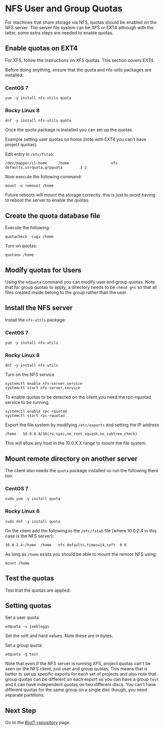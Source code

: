 # NFS User and Group Quotas

For machines that share storage via NFS, quotas should be enabled on the NFS server. The server file system can be XFS or EXT4 although with the latter, some extra steps are needed to enable quotas.

## Enable quotas on EXT4

For XFS, follow the instructions on XFS quotas. This section covers EXT4.

Before doing anything, ensure that the quota and nfs-utils packages are installed:

### CentOS 7

    yum -y install nfs-utils quota

### Rocky Linux 8

    dnf -y install nfs-utils quota

Once the quota package is installed you can set up the quotas.

Example setting user quotas on home (note with EXT4 you can't have project quotas):

Edit entry in `/etc/fstab`:

    /dev/mapper/cl-home     /home                   nfs     defaults,usrquota,grpquota        1 2

Now execute the following command:

    mount -o remount /home

Future reboots will mount the storage correctly, this is just to avoid having to reboot the server to enable the quotas.

## Create the quota database file

Execute the following:

    quotacheck -cugv /home

Turn on quotas:

    quotaon /home

## Modify quotas for Users

Using the `edquota` command you can modify user and group quotas. Note that for group quotas to apply, a directory needs to be `chmod g+s` so that all files created inside belong to the group rather than the user.

## Install the NFS server

Install the `nfs-utils` package:

### CentOS 7

    yum -y install nfs-utils

### Rocky Linux 8

    dnf -y install nfs-utils

Turn on the NFS service

    systemctl enable nfs-server.service
    systemctl start nfs-server.service

To enable quotas to be detected on the client you need the rpc-rquotad service to be running.

    systemctl enable rpc-rquotad
    systemctl start rpc-rquotad

Export the file system by modifying `/etc/exports` and setting the IP address

    /home	10.0.0.0/16(rw,sync,no_root_squash,no_subtree_check)

This will allow any host in the 10.0.X.X range to mount the file system.

## Mount remote directory on another server

The client also needs the `quota` package installed so run the following there too:

### CentOS 7

    sudo yum -y install quota

### Rocky Linux 8

    sudo dnf -y install quota

On the client add the following to the `/etc/fstab` file (where 10.0.2.4 in this case is the NFS server):

    10.0.2.4:/home	/home	nfs	defaults,timeo=14,soft	0 0

As long as `/home` exists you should be able to mount the remote NFS using:

    mount /home

## Test the quotas

Test that the quotas are applied:

## Setting quotas

Set a user quota:

    edquota -u joebloggs

Set the soft and hard values. Note these are in bytes.

Set a group quota:

    edquota -g test

Note that even if the NFS server is running XFS, project quotas can't be seen on the NFS client, just user and group quotas. This means that is better to set up specific exports for each set of projects and also note that group quotas can be different on each export so you can have a group `test` and it can have independent quotas on two different discs. You can't have different quotas for the same group on a single disc though, you need separate partitions.

## Next Step

Go to the [BioIT-repository](BioIT-repository.md) page.
